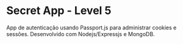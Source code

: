 
# Secret App - Level 5

App de autenticação usando Passport.js para administrar cookies e sessões. Desenvolvido com Nodejs/Expressjs e MongoDB.

